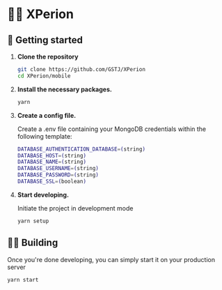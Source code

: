 # 🦸‍♂️ XPerion

## 🚀 Getting started

1.  **Clone the repository**

    ```sh
    git clone https://github.com/GSTJ/XPerion
    cd XPerion/mobile
    ```

2.  **Install the necessary packages.**

    ```sh
    yarn
    ```

3.  **Create a config file.**

    Create a .env file containing your MongoDB credentials within the following template:

    ```sh
    DATABASE_AUTHENTICATION_DATABASE=(string)
    DATABASE_HOST=(string)
    DATABASE_NAME=(string)
    DATABASE_USERNAME=(string)
    DATABASE_PASSWORD=(string)
    DATABASE_SSL=(boolean)
    ```

4)  **Start developing.**

    Initiate the project in development mode

    ```sh
    yarn setup
    ```

## 👷‍♂️ Building

Once you're done developing, you can simply start it on your production server

```sh
yarn start
```
